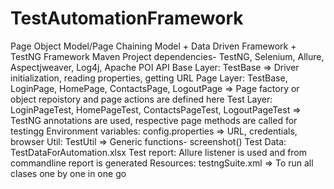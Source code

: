 # TestAutomationFramework
Page Object Model/Page Chaining Model + Data Driven Framework + TestNG Framework
Maven Project dependencies- TestNG, Selenium, Allure, Aspectjweaver, Log4j, Apache POI API
Base Layer: TestBase => Driver initialization, reading properties, getting URL
Page Layer: TestBase, LoginPage, HomePage, ContactsPage, LogoutPage => Page factory or object repoistory and page actions are defined here
Test Layer: LoginPageTest, HomePageTest, ContactsPageTest, LogoutPageTest => TestNG annotations are used, respective page methods are called for testingg
Environment variables: config.properties => URL, credentials, browser
Util: TestUtil => Generic functions- screenshot()
Test Data: TestDataForAutomation.xlsx
Test report: Allure listener is used and from commandline report is generated
Resources: testngSuite.xml => To run all clases one by one in one go
